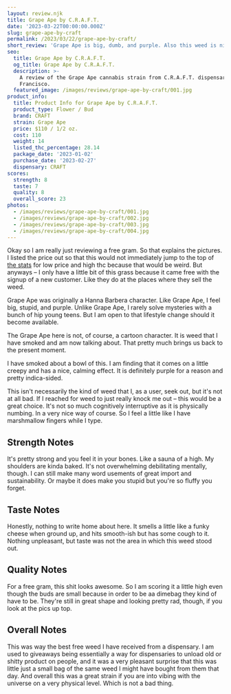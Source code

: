 ```yaml
---
layout: review.njk
title: Grape Ape by C.R.A.F.T.
date: '2023-03-22T00:00:00.000Z'
slug: grape-ape-by-craft
permalink: /2023/03/22/grape-ape-by-craft/
short_review: 'Grape Ape is big, dumb, and purple. Also this weed is nice and soothing.'
seo:
  title: Grape Ape by C.R.A.F.T.
  og_title: Grape Ape by C.R.A.F.T.
  description: >-
    A review of the Grape Ape cannabis strain from C.R.A.F.T. dispensary in San
    Francisco.
  featured_image: /images/reviews/grape-ape-by-craft/001.jpg
product_info:
  title: Product Info for Grape Ape by C.R.A.F.T.
  product_type: Flower / Bud
  brand: CRAFT
  strain: Grape Ape
  price: $110 / 1/2 oz.
  cost: 110
  weight: 14
  listed_thc_percentage: 28.14
  package_date: '2023-01-02'
  purchase_date: '2023-02-27'
  dispensary: CRAFT
scores:
  strength: 8
  taste: 7
  quality: 8
  overall_score: 23
photos:
  - /images/reviews/grape-ape-by-craft/001.jpg
  - /images/reviews/grape-ape-by-craft/002.jpg
  - /images/reviews/grape-ape-by-craft/003.jpg
  - /images/reviews/grape-ape-by-craft/004.jpg
---
```


Okay so I am really just reviewing a free gram. So that explains the pictures. I listed the price out so that this would not immediately jump to the top of [the stats](/list/) for low price and high thc because that would be weird. But anyways – I only have a little bit of this grass because it came free with the signup of a new customer. Like they do at the places where they sell the weed.

Grape Ape was originally a Hanna Barbera character. Like Grape Ape, I feel big, stupid, and purple. Unlike Grape Ape, I rarely solve mysteries with a bunch of hip young teens. But I am open to that lifestyle change should it become available.

The Grape Ape here is not, of course, a cartoon character. It is weed that I have smoked and am now talking about. That pretty much brings us back to the present moment.

I have smoked about a bowl of this. I am finding that it comes on a little creepy and has a nice, calming effect. It is definitely purple for a reason and pretty indica-sided.

This isn't necessarily the kind of weed that I, as a user, seek out, but it's not at all bad. If I reached for weed to just really knock me out – this would be a great choice. It's not so much cognitively interruptive as it is physically numbing. In a very nice way of course. So I feel a little like I have marshmallow fingers while I type.

## Strength Notes

It's pretty strong and you feel it in your bones. Like a sauna of a high. My shoulders are kinda baked. It's not overwhelming debilitating mentally, though. I can still make many word usements of great import and sustainability. Or maybe it does make you stupid but you're so fluffy you forget.

## Taste Notes

Honestly, nothing to write home about here. It smells a little like a funky cheese when ground up, and hits smooth-ish but has some cough to it. Nothing unpleasant, but taste was not the area in which this weed stood out.

## Quality Notes

For a free gram, this shit looks awesome. So I am scoring it a little high even though the buds are small because in order to be aa dimebag they kind of have to be. They're still in great shape and looking pretty rad, though, if you look at the pics up top.

## Overall Notes

This was way the best free weed I have received from a dispensary. I am used to giveaways being essentially a way for dispensaries to unload old or shitty product on people, and it was a very pleasant surprise that this was little just a small bag of the same weed I might have bought from them that day. And overall this was a great strain if you are into vibing with the universe on a very physical level. Which is not a bad thing.
